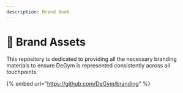 ```yaml
---
description: Brand Book
---
```


# 🎨 Brand Assets

This repository is dedicated to providing all the necessary branding materials to ensure DeGym is represented consistently across all touchpoints.

{% embed url="https://github.com/DeGym/branding" %}

